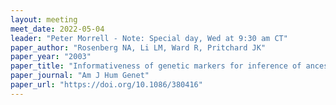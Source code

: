 ```yaml
---
layout: meeting
meet_date: 2022-05-04
leader: "Peter Morrell - Note: Special day, Wed at 9:30 am CT"
paper_author: "Rosenberg NA, Li LM, Ward R, Pritchard JK"
paper_year: "2003"
paper_title: "Informativeness of genetic markers for inference of ancestry"
paper_journal: "Am J Hum Genet"
paper_url: "https://doi.org/10.1086/380416"
---
```

